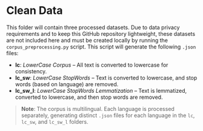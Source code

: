 # Clean Data

This folder will contain three processed datasets. Due to data privacy requirements and to keep this GitHub repository 
lightweight, these datasets are not included here and must be created locally by running the `corpus_preprocessing.py` 
script. This script will generate the following `.json` files:

- **lc**: *LowerCase Corpus* – All text is converted to lowercase for consistency.
- **lc_sw**: *LowerCase StopWords* – Text is converted to lowercase, and stop words (based on language) are removed.
- **lc_sw_l**: *LowerCase StopWords Lemmatization* – Text is lemmatized, converted to lowercase, and then stop words are removed.

> **Note**: The corpus is multilingual. Each language is processed separately, generating distinct `.json` files for 
> each language in the `lc`, `lc_sw`, and `lc_sw_l` folders.
